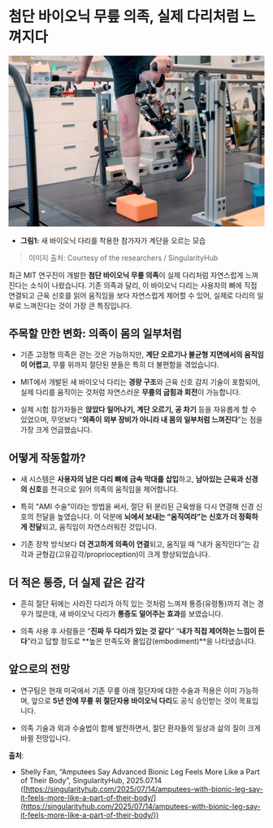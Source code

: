 ﻿
# 첨단 바이오닉 무릎 의족, 실제 다리처럼 느껴지다

![이미지](../assets/images/xz2jsseh.png)
-   **그림1:** 새 바이오닉 다리를 착용한 참가자가 계단을 오르는 모습
> 이미지 출처: Courtesy of the researchers / SingularityHub

최근 MIT 연구진이 개발한 **첨단 바이오닉 무릎 의족**이 실제 다리처럼 자연스럽게 느껴진다는 소식이 나왔습니다. 기존 의족과 달리, 이 바이오닉 다리는 사용자의 뼈에 직접 연결되고 근육 신호를 읽어 움직임을 보다 자연스럽게 제어할 수 있어, 실제로 다리의 일부로 느껴진다는 것이 가장 큰 특징입니다.

## 주목할 만한 변화: 의족이 몸의 일부처럼

-   기존 고정형 의족은 걷는 것은 가능하지만, **계단 오르기나 불균형 지면에서의 움직임이 어렵고**, 무릎 위까지 절단된 분들은 특히 더 불편함을 겪었습니다.
    
-   MIT에서 개발된 새 바이오닉 다리는 **경량 구조**와 근육 신호 감지 기술이 포함되어, 실제 다리를 움직이는 것처럼 자연스러운 **무릎의 굽힘과 회전**이 가능합니다.
    
-   실제 시험 참가자들은 **앉았다 일어나기, 계단 오르기, 공 차기** 등을 자유롭게 할 수 있었으며, 무엇보다 “**의족이 외부 장비가 아니라 내 몸의 일부처럼 느껴진다**”는 점을 가장 크게 언급했습니다.
    

## 어떻게 작동할까?

-   새 시스템은 **사용자의 남은 다리 뼈에 금속 막대를 삽입**하고, **남아있는 근육과 신경의 신호**를 전극으로 읽어 의족의 움직임을 제어합니다.
    
-   특히 “AMI 수술”이라는 방법을 써서, 절단 뒤 분리된 근육쌍을 다시 연결해 신경 신호의 전달을 높였습니다. 이 덕분에 **뇌에서 보내는 “움직여라”는 신호가 더 정확하게 전달**되고, 움직임이 자연스러워진 것입니다.
    
-   기존 장착 방식보다 **더 견고하게 의족이 연결**되고, 움직일 때 “내가 움직인다”는 감각과 균형감(고유감각/proprioception)이 크게 향상되었습니다.
    

## 더 적은 통증, 더 실제 같은 감각

-   흔히 절단 뒤에는 사라진 다리가 아직 있는 것처럼 느껴져 통증(유령통)까지 겪는 경우가 많은데, 새 바이오닉 다리가 **통증도 덜어주는 효과**를 보였습니다.
    
-   의족 사용 후 사람들은 “**진짜 두 다리가 있는 것 같다**” “**내가 직접 제어하는 느낌이 든다**”라고 답할 정도로 **높은 만족도와 몰입감(embodiment)**을 나타냈습니다.
    

## 앞으로의 전망

-   연구팀은 현재 미국에서 기존 무릎 아래 절단자에 대한 수술과 적용은 이미 가능하며, 앞으로 **5년 안에 무릎 위 절단자용 바이오닉 다리**도 공식 승인받는 것이 목표입니다.
    
-   의족 기술과 외과 수술법이 함께 발전하면서, 절단 환자들의 일상과 삶의 질이 크게 바뀔 전망입니다.
    

**출처**:

-   Shelly Fan, “Amputees Say Advanced Bionic Leg Feels More Like a Part of Their Body”, SingularityHub, 2025.07.14  
    ([https://singularityhub.com/2025/07/14/amputees-with-bionic-leg-say-it-feels-more-like-a-part-of-their-body/](https://singularityhub.com/2025/07/14/amputees-with-bionic-leg-say-it-feels-more-like-a-part-of-their-body/))
    
